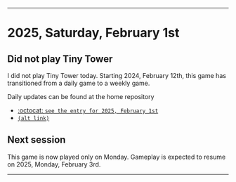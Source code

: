 
***

# 2025, Saturday, February 1st

## Did not play Tiny Tower

<!-- TODO: For each weekly entry, make sure the date is correct. The day of the week should be modified in 4 places !-->

I did not play Tiny Tower today. Starting 2024, February 12th, this game has transitioned from a daily game to a weekly game.

Daily updates can be found at the home repository

- [:octocat: `see the entry for 2025, February 1st`](https://github.com/seanpm2001/SeansLifeArchive_Images_TinyTower/tree/master/tiny%20tower/2025/02_February/01/) 
- [`(alt link)`](/tiny%20tower/2025/02_February/01/)

## Next session

This game is now played only on Monday. Gameplay is expected to resume on 2025, Monday, February 3rd.

***
